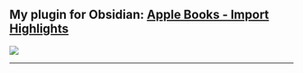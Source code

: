 ## My plugin for Obsidian: [Apple Books - Import Highlights](https://obsidian.md/plugins?id=apple-books-import-highlights)

<a href="https://github.com/bandantonio/obsidian-apple-books-highlights-plugin" target="_blank"><img src="https://github.com/bandantonio/obsidian-apple-books-highlights-plugin/raw/master/plugin-banner.png" /></a>

----

<!-- Last updated: Sat Mar 16 12:15:28 2024 -->